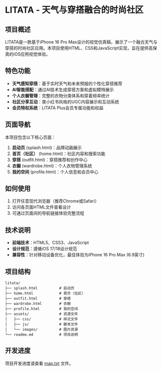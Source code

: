 # LITATA - 天气与穿搭融合的时尚社区

## 项目概述

LITATA是一款基于iPhone 16 Pro Max设计的视觉仿真稿，展示了一个融合天气与穿搭的时尚社区应用。本项目使用HTML、CSS和JavaScript实现，旨在提供高保真的iOS应用视觉体验。

## 特色功能

- **天气感知穿搭**：基于实时天气和未来预报的个性化穿搭推荐
- **AI智能搭配**：通过AI技术生成穿搭方案和虚拟模特展示
- **个人衣橱管理**：完整的衣物分类体系和穿着频率统计
- **社区分享互动**：类小红书风格的UGC内容展示和互动系统
- **会员特权系统**：LITATA Plus会员专属功能和权益

## 页面导航

本项目包含以下核心页面：

1. **启动页** (splash.html)：品牌动画展示
2. **首页（社区）** (home.html)：社区内容和搜索功能
3. **穿搭** (outfit.html)：穿搭推荐和创作中心
4. **衣橱** (wardrobe.html)：个人衣物管理系统
5. **我的空间** (profile.html)：个人信息和会员中心

## 如何使用

1. 打开任意现代浏览器（推荐Chrome或Safari）
2. 访问各页面HTML文件查看设计
3. 可通过页面间的导航链接体验完整流程

## 技术说明

- **前端技术**：HTML5、CSS3、JavaScript
- **设计规范**：遵循iOS 17/18设计规范
- **兼容性**：针对移动设备优化，最佳体验为iPhone 16 Pro Max (6.9英寸)

## 项目结构

```
litata/
├── splash.html          # 启动页
├── home.html            # 首页（社区）
├── outfit.html          # 穿搭
├── wardrobe.html        # 衣橱
├── profile.html         # 我的空间
├── assets/              # 资源文件
│   ├── css/             # 样式文件
│   ├── js/              # 脚本文件
│   └── images/          # 图片资源
└── readme.md            # 项目说明
```

## 开发进度

项目开发进度请查看 [map.txt](map.txt) 文件。
